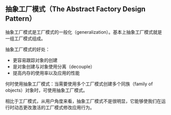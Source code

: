 ## 抽象工厂模式（The Abstract Factory Design Pattern）

抽象工厂模式是工厂模式的一般化（generalization）。基本上抽象工厂模式就是一组工厂模式组成。

抽象工厂模式的好处：

+ 更容易跟踪对象的创建
+ 是对象创建与对象使用分离（decouple）
+ 提高内存的使用率以及应用的性能

何时使用抽象工厂模式：当需要使用多个工厂模式创建多个同族（family of objects）对象时，可使用抽象工厂模式。

相比于工厂模式，从用户角度来看，抽象工厂模式不是很明显，它能够使我们在运行时动态更改激活的工厂模式修改应用行为。